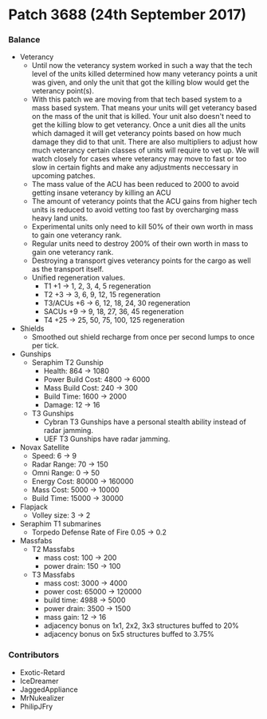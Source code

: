 # Patch 3688 (24th September 2017)

### Balance

- Veterancy
  - Until now the veterancy system worked in such a way that the tech level of the units killed determined how many veterancy points a unit was given, and only the unit that got the killing blow would get the veterancy point(s).
  - With this patch we are moving from that tech based system to a mass based system. That means your units will get veterancy based on the mass of the unit that is killed. Your unit also doesn't need to get the killing blow to get veterancy. Once a unit dies all the units which damaged it will get veterancy points based on how much damage they did to that unit. There are also multipliers to adjust how much veterancy certain classes of units will require to vet up. We will watch closely for cases where veterancy may move to fast or too slow in certain fights and make any adjustments neccessary in upcoming patches.
  - The mass value of the ACU has been reduced to 2000 to avoid getting insane veterancy by killing an ACU
  - The amount of veterancy points that the ACU gains from higher tech units is reduced to avoid vetting too fast by overcharging mass heavy land units.
  - Experimental units only need to kill 50% of their own worth in mass to gain one veterancy rank.
  - Regular units need to destroy 200% of their own worth in mass to gain one veterancy rank.
  - Destroying a transport gives veterancy points for the cargo as well as the transport itself.
  - Unified regeneration values.
    - T1 +1 -> 1, 2, 3, 4, 5 regeneration
    - T2 +3 -> 3, 6, 9, 12, 15 regeneration
    - T3/ACUs +6 -> 6, 12, 18, 24, 30 regeneration
    - SACUs +9 -> 9, 18, 27, 36, 45 regeneration
    - T4 +25 -> 25, 50, 75, 100, 125 regeneration
- Shields
  - Smoothed out shield recharge from once per second lumps to once per tick.
- Gunships
  - Seraphim T2 Gunship
    - Health: 864 → 1080
    - Power Build Cost: 4800 → 6000
    - Mass Build Cost: 240 → 300
    - Build Time: 1600 → 2000
    - Damage: 12 → 16
  - T3 Gunships
    - Cybran T3 Gunships have a personal stealth ability instead of radar jamming.
    - UEF T3 Gunships have radar jamming.
- Novax Satellite
  - Speed: 6 → 9
  - Radar Range: 70 → 150
  - Omni Range: 0 → 50
  - Energy Cost: 80000 → 160000
  - Mass Cost: 5000 → 10000
  - Build Time: 15000 → 30000
- Flapjack
  - Volley size: 3 → 2
- Seraphim T1 submarines
  - Torpedo Defense Rate of Fire 0.05 → 0.2
- Massfabs
  - T2 Massfabs
    - mass cost: 100 → 200
    - power drain: 150 → 100
  - T3 Massfabs
    - mass cost: 3000 → 4000
    - power cost: 65000 → 120000
    - build time: 4988 → 5000
    - power drain: 3500 → 1500
    - mass gain: 12 → 16
    - adjacency bonus on 1x1, 2x2, 3x3 structures buffed to 20%
    - adjacency bonus on 5x5 structures buffed to 3.75%

### Contributors

- Exotic-Retard
- IceDreamer
- JaggedAppliance
- MrNukealizer
- PhilipJFry
